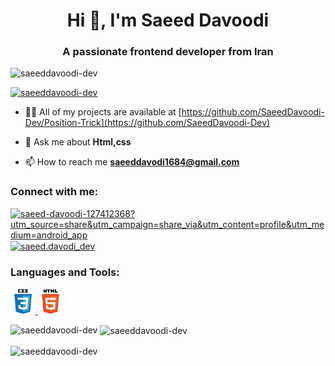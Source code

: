 <h1 align="center">Hi 👋, I'm Saeed Davoodi</h1>
<h3 align="center">A passionate frontend developer from Iran</h3>

<p align="left"> <img src="https://komarev.com/ghpvc/?username=saeeddavoodi-dev&label=Profile%20views&color=0e75b6&style=flat" alt="saeeddavoodi-dev" /> </p>

<p align="left"> <a href="https://github.com/ryo-ma/github-profile-trophy"><img src="https://github-profile-trophy.vercel.app/?username=saeeddavoodi-dev" alt="saeeddavoodi-dev" /></a> </p>

- 👨‍💻 All of my projects are available at [https://github.com/SaeedDavoodi-Dev/Position-Trick](https://github.com/SaeedDavoodi-Dev)

- 💬 Ask me about **Html,css**

- 📫 How to reach me **saeeddavodi1684@gmail.com**

<h3 align="left">Connect with me:</h3>
<p align="left">
<a href="https://linkedin.com/in/saeed-davoodi-127412368?utm_source=share&utm_campaign=share_via&utm_content=profile&utm_medium=android_app" target="blank"><img align="center" src="https://raw.githubusercontent.com/rahuldkjain/github-profile-readme-generator/master/src/images/icons/Social/linked-in-alt.svg" alt="saeed-davoodi-127412368?utm_source=share&utm_campaign=share_via&utm_content=profile&utm_medium=android_app" height="30" width="40" /></a>
<a href="https://instagram.com/saeed.davodi_dev" target="blank"><img align="center" src="https://raw.githubusercontent.com/rahuldkjain/github-profile-readme-generator/master/src/images/icons/Social/instagram.svg" alt="saeed.davodi_dev" height="30" width="40" /></a>
</p>

<h3 align="left">Languages and Tools:</h3>
<p align="left"> <a href="https://www.w3schools.com/css/" target="_blank" rel="noreferrer"> <img src="https://raw.githubusercontent.com/devicons/devicon/master/icons/css3/css3-original-wordmark.svg" alt="css3" width="40" height="40"/> </a> <a href="https://www.w3.org/html/" target="_blank" rel="noreferrer"> <img src="https://raw.githubusercontent.com/devicons/devicon/master/icons/html5/html5-original-wordmark.svg" alt="html5" width="40" height="40"/> </a> </p>

<p><img align="left" src="https://github-readme-stats.vercel.app/api/top-langs?username=saeeddavoodi-dev&show_icons=true&locale=en&layout=compact" alt="saeeddavoodi-dev" /></p>

<p>&nbsp;<img align="center" src="https://github-readme-stats.vercel.app/api?username=saeeddavoodi-dev&show_icons=true&locale=en" alt="saeeddavoodi-dev" /></p>

<p><img align="center" src="https://github-readme-streak-stats.herokuapp.com/?user=saeeddavoodi-dev&" alt="saeeddavoodi-dev" /></p>

